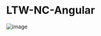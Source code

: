 # LTW-NC-Angular
 
![image](https://github.com/vovanhung-dev/LTW-NC-Angular-master/assets/67744712/c67efe65-ea77-4107-8c38-217a11610534)
